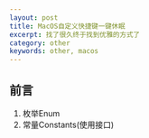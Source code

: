 ```yaml
---
layout: post
title: MacOS自定义快捷键一键休眠
excerpt: 找了很久终于找到优雅的方式了
category: other
keywords: other, macos
---
```


## 前言

1. 枚举Enum
2. 常量Constants(使用接口)

